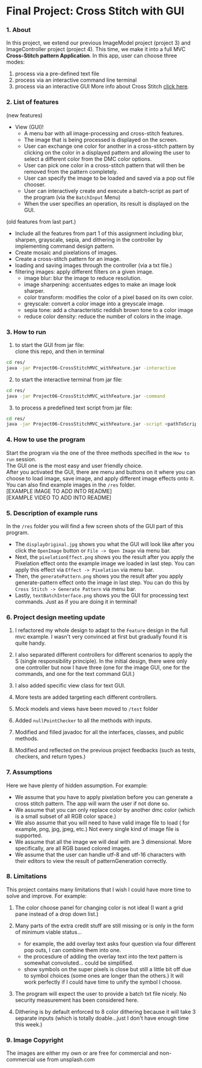 # Final Project: Cross Stitch with GUI
### 1. About
In this project, we extend our previous ImageModel project (project 3) and 
ImageController project (project 4). 
This time, we make it into a full MVC **Cross-Stitch pattern Application**. In 
this app, user can choose three modes:
1. process via a pre-defined text file
2. process via an interactive command line terminal
3. process via an interactive GUI
More info about Cross Stitch
[click here](https://en.wikipedia.org/wiki/Cross-stitch).

### 2. List of features
(new features)  
- View (GUI)!
  - A menu bar with all image-processing and cross-stitch features.
  - The image that is being processed is displayed on the screen. 
  - User can exchange one color for another in a cross-stitch pattern 
    by clicking on the color in a displayed pattern and allowing the 
    user to select a different color from the DMC color options.
  - User can pick one color in a cross-stitch pattern that will then 
    be removed from the pattern completely.
  - User can specify the image to be loaded and saved via a pop out 
    file chooser.
  - User can interactively create and execute a batch-script as part 
    of the program (via the `BatchInput` Menu)
  - When the user specifies an operation, its result is displayed on 
    the GUI.

(old features from last part.)
- Include all the features from part 1 of this assignment including blur,
  sharpen, grayscale, sepia, and dithering in the controller by implementing
  command design pattern.
- Create mosaic and pixelations of images.
- Create a cross-stitch pattern for an image.
- loading and saving images through the controller (via a txt file.)
- filtering images: apply different filters on a given image.
  - image blur: blur the image to reduce resolution.
  - image sharpening: accentuates edges to make an image look sharper.
  - color transform: modifies the color of a pixel based on its own color.
  - greyscale: convert a color image into a greyscale image.
  - sepia tone: add a characteristic reddish brown tone to a color image
  - reduce color density: reduce the number of colors in the image.

### 3. How to run

1. to start the GUI from jar file:  
   clone this repo, and then in terminal
```bash
cd res/
java -jar Project06-CrossStitchMVC_withFeature.jar -interactive
```
2. to start the interactive terminal from jar file:
```bash
cd res/
java -jar Project06-CrossStitchMVC_withFeature.jar -command
```
3. to process a predefined text script from jar file:
```bash
cd res/
java -jar Project06-CrossStitchMVC_withFeature.jar -script <pathToScript>
```

### 4. How to use the program
Start the program via the one of the three methods specified in the 
`How to run` session.  
The GUI one is the most easy and user friendly choice.  
After you activated the GUI, there are menu and buttons on it where
you can choose to load image, save image, and apply different image
effects onto it.  
You can also find example images in the `/res` folder.  
[EXAMPLE IMAGE TO ADD INTO README]  
[EXAMPLE VIDEO TO ADD INTO README]

### 5. Description of example runs
In the `/res` folder you will find a few screen shots of the GUI part 
of this program.  
- The `displayOriginal.jpg` shows you what the GUI will look like after
you click the `OpenImage` button or `File -> Open Image` via menu bar.
- Next, the `pixelationEffect.png` shows you the result after you apply 
  the Pixelation effect onto the example image we loaded in last step.
  You can apply this effect via `Effect -> Pixelation` via menu bar.
- Then, the `generatePattern.png` shows you the result after you apply 
  generate-pattern effect onto the image in last step. You can do
  this by `Cross Stitch -> Generate Pattern` via menu bar. 
- Lastly, `textBatchInterface.png` shows you the GUI for processing text
  commands. Just as if you are doing it in terminal!


### 6. Project design meeting update
1. I refactored my whole design to adapt to the `Feature` design in the 
   full mvc example. I wasn't very convinced at first but gradually found
   it is quite handy.
   
2. I also separated different controllers for different scenarios to apply 
   the S (single responsibility principle). In the initial design, there were 
   only one controller but now I have three (one for the image GUI, one for the 
   commands, and one for the text command GUI.)
   
3. I also added specific view class for text GUI.
4. More tests are added targeting each different controllers.
5. Mock models and views have been moved to `/test` folder
6. Added `nullPointChecker` to all the methods with inputs.
7. Modified and filled javadoc for all the interfaces, classes, and public methods.
8. Modified and reflected on the previous project feedbacks (such as tests,
   checkers, and return types.)

### 7. Assumptions
Here we have plenty of hidden assumption. For example:
- We assume that you have to apply pixelation before you can generate 
  a cross stitch pattern. The app will warn the user if not done so.
- We assume that you can only replace color by another dmc color (which
  is a small subset of all RGB color space.)
- We also assume that you will need to have valid image file to load (
  for example, png, jpg, jpeg, etc.) Not every single kind of image file is
  supported.
- We assume that all the image we will deal with are 3 dimensional. 
  More specifically, are all RGB based colored images.  
- We assume that the user can handle utf-8 and utf-16 characters with their 
  editors to view the result of patternGeneration correctly.


### 8. Limitations 
This project contains many limitations that I wish I could have more time to
solve and improve. For example:
1. The color choose panel for changing color is not ideal (I want a grid pane 
   instead of a drop down list.)
2. Many parts of the extra credit stuff are still missing or is only in the form
   of minimum viable status...
   - for example, the add overlay text asks four question via four different pop
    outs, I can combine them into one.
   - the procesdure of adding the overlay text into the text pattern is somewhat 
     convoluted... could be simplified.
   - show symbols on the super pixels is close but still a little bit off due to
    symbol choices (some ones are longer than the others.) It will work perfectly
     if I could have time to unify the symbol I choose.
3. The program will expect the user to provide a batch txt file nicely. 
   No security measurement has been considered here.

4. Dithering is by default enforced to 8 color dithering because it will 
   take 3 separate inputs (which is totally doable...just I don't have 
   enough time this week.)
   

### 9. Image Copyright
The images are either my own or are free for commercial and non-commercial 
use from unsplash.com
